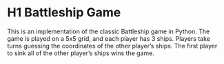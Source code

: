 # H1 Battleship Game

This is an implementation of the classic Battleship game in Python. The game is played on a 5x5 grid, and each player has 3 ships. Players take turns guessing the coordinates of the other player’s ships. The first player to sink all of the other player’s ships wins the game.